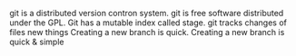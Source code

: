 git is a distributed version contron system.
git is free software distributed under the GPL.
Git has a mutable index called stage.
git tracks changes of files
new things
Creating a new branch is quick.
Creating a new branch is quick & simple
